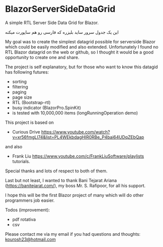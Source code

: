 # BlazorServerSideDataGrid
A simple RTL Server Side Data Grid for Blazor.

این یک جدول سرور ساید بلیزره که فارسی رو هم ساپورت میکنه

My goal was to create the simplest datagrid possible for serverside Blazor which could be easily modified and also extended.
Unfortunately I found no RTL Blazor datagrid on the web or github, so I thought it would be a good opportunity to create one and share.

The project is self explanatory, but for those who want to know this datagid has following futures:
- sorting
- filtering
- paging
- page size
- RTL (Bootstrap-rtl)
- busy indicator (BlazorPro.SpinKit)
- is tested with 10,000,000 items (longRunningOperation demo)

This project is based on
- Curious Drive
https://www.youtube.com/watch?v=xr56fmgLl74&list=PL4WEkbdagHIR0RBe_P4bai64UDqZEbQap

and also

- Frank Liu
https://www.youtube.com/c/FrankLiuSoftware/playlists
tutorials. 

Special thanks and lots of respect to both of them.

Last but not least, I wanted to thank Bani Tejarat Ariana (https://banitejarat.com/), my boss Mr. S. Rafipoor, for all his support.

I hope this will be the first Blazor project of many which will do other programmers job easier.

Todos (improvement):
- pdf rotativa
- csv

Please contact me via my email if you had questions and thoughts:
kourosh23@hotmail.com
